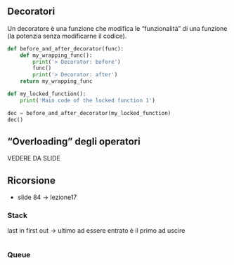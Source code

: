 ## Decoratori
Un decoratore è una funzione che modifica le “funzionalità” di una funzione (la potenzia senza modificarne il codice).
```python
def before_and_after_decorator(func):
	def my_wrapping_func():
		print('> Decorator: before')
		func()
		print('> Decorator: after')
	return my_wrapping_func

def my_locked_function():
	print('Main code of the locked function 1')

dec = before_and_after_decorator(my_locked_function)
dec()
```

## “Overloading” degli operatori
VEDERE DA SLIDE

## Ricorsione
- slide 84 → lezione17
### Stack
last in first out → ultimo ad essere entrato è il primo ad uscire
```python

```
### Queue
```python

```